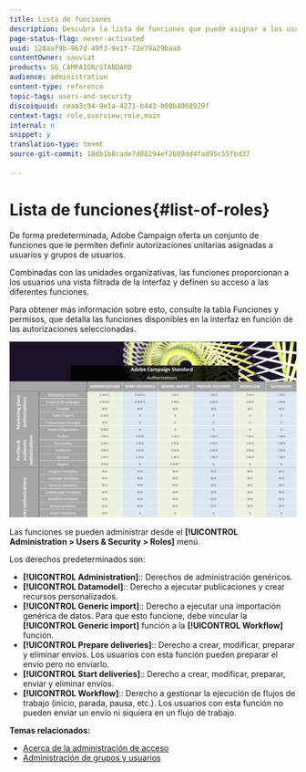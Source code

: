 ```yaml
---
title: Lista de funciones
description: Descubra la lista de funciones que puede asignar a los usuarios.
page-status-flag: never-activated
uuid: 128aaf9b-9b7d-49f3-9e1f-72e79a29baa0
contentOwner: sauviat
products: SG_CAMPAIGN/STANDARD
audience: administration
content-type: reference
topic-tags: users-and-security
discoiquuid: ceaa3c94-9e1a-4271-b443-b00b4068929f
context-tags: role,overview;role,main
internal: n
snippet: y
translation-type: tm+mt
source-git-commit: 18db1b8cade7d88294ef2609dd4fad95c55fbd37

---
```



# Lista de funciones{#list-of-roles}

De forma predeterminada, Adobe Campaign oferta un conjunto de funciones que le permiten definir autorizaciones unitarias asignadas a usuarios y grupos de usuarios.

Combinadas con las unidades organizativas, las funciones proporcionan a los usuarios una vista filtrada de la interfaz y definen su acceso a las diferentes funciones.

Para obtener más información sobre esto, consulte la tabla [](/help/administration/using/assets/acs_rights.pdf)Funciones y permisos, que detalla las funciones disponibles en la interfaz en función de las autorizaciones seleccionadas.

![](assets/user_management_3.png)

Las funciones se pueden administrar desde el **[!UICONTROL Administration > Users & Security > Roles]** menú.

Los derechos predeterminados son:

* **[!UICONTROL Administration]**:: Derechos de administración genéricos.
* **[!UICONTROL Datamodel]**:: Derecho a ejecutar publicaciones y crear recursos personalizados.
* **[!UICONTROL Generic import]**:: Derecho a ejecutar una importación genérica de datos. Para que esto funcione, debe vincular la **[!UICONTROL Generic import]** función a la **[!UICONTROL Workflow]** función.
* **[!UICONTROL Prepare deliveries]**:: Derecho a crear, modificar, preparar y eliminar envíos. Los usuarios con esta función pueden preparar el envío pero no enviarlo.
* **[!UICONTROL Start deliveries]**:: Derecho a crear, modificar, preparar, enviar y eliminar envíos.
* **[!UICONTROL Workflow]**:: Derecho a gestionar la ejecución de flujos de trabajo (inicio, parada, pausa, etc.). Los usuarios con esta función no pueden enviar un envío ni siquiera en un flujo de trabajo.

**Temas relacionados:**

* [Acerca de la administración de acceso](../../administration/using/about-access-management.md)
* [Administración de grupos y usuarios](../../administration/using/managing-groups-and-users.md)
